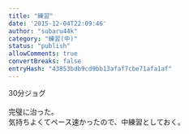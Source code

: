 ```yaml
---
title: "練習"
date: '2015-12-04T22:09:46'
author: "subaru44k"
category: "練習(中)"
status: "publish"
allowComments: true
convertBreaks: false
entryHash: "43853bdb9cd9bb13afaf7cbe71afa1af"
---
```

30分ジョグ<br>
<br>
完璧に治った。<br>
気持ちよくてペース速かったので、中練習としておく。
